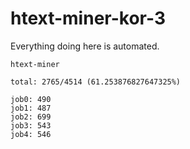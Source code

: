 # htext-miner-kor-3

Everything doing here is automated.

```
htext-miner

total: 2765/4514 (61.253876827647325%)

job0: 490
job1: 487
job2: 699
job3: 543
job4: 546
```